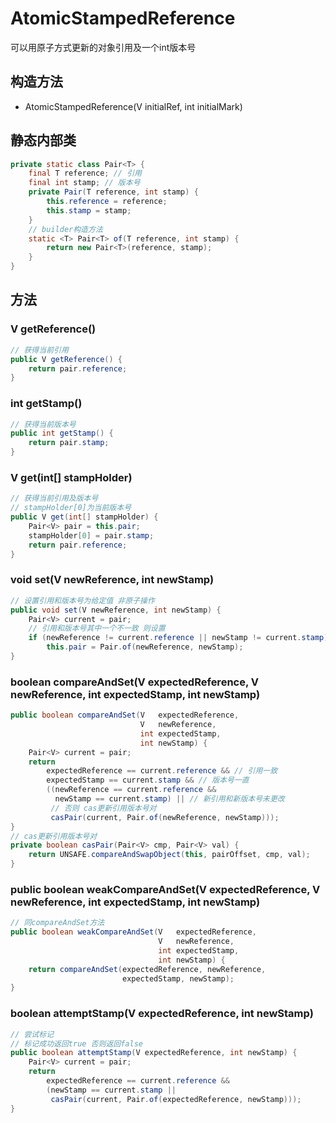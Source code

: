 # AtomicStampedReference

可以用原子方式更新的对象引用及一个int版本号

## 构造方法
- AtomicStampedReference(V initialRef, int initialMark)  

## 静态内部类
```java
private static class Pair<T> {
    final T reference; // 引用
    final int stamp; // 版本号
    private Pair(T reference, int stamp) {
        this.reference = reference;
        this.stamp = stamp;
    }
    // builder构造方法
    static <T> Pair<T> of(T reference, int stamp) {
        return new Pair<T>(reference, stamp);
    }
}
```

## 方法
### V getReference()
```java
// 获得当前引用
public V getReference() {
    return pair.reference;
}
```

### int getStamp()
```java
// 获得当前版本号
public int getStamp() {
    return pair.stamp;
}
```

### V get(int[] stampHolder)
```java
// 获得当前引用及版本号
// stampHolder[0]为当前版本号
public V get(int[] stampHolder) {
    Pair<V> pair = this.pair;
    stampHolder[0] = pair.stamp;
    return pair.reference;
}
```

### void set(V newReference, int newStamp)
```java
// 设置引用和版本号为给定值 非原子操作
public void set(V newReference, int newStamp) {
    Pair<V> current = pair;
    // 引用和版本号其中一个不一致 则设置
    if (newReference != current.reference || newStamp != current.stamp)
        this.pair = Pair.of(newReference, newStamp);
}
```

### boolean compareAndSet(V expectedReference, V newReference, int expectedStamp, int newStamp)
```java
public boolean compareAndSet(V   expectedReference,
                             V   newReference,
                             int expectedStamp,
                             int newStamp) {
    Pair<V> current = pair;
    return
        expectedReference == current.reference && // 引用一致
        expectedStamp == current.stamp && // 版本号一直
        ((newReference == current.reference && 
          newStamp == current.stamp) || // 新引用和新版本号未更改
         // 否则 cas更新引用版本号对
         casPair(current, Pair.of(newReference, newStamp)));
}
// cas更新引用版本号对
private boolean casPair(Pair<V> cmp, Pair<V> val) {
    return UNSAFE.compareAndSwapObject(this, pairOffset, cmp, val);
}
```

###  public boolean weakCompareAndSet(V expectedReference, V newReference, int expectedStamp, int newStamp)
```java
// 同compareAndSet方法
public boolean weakCompareAndSet(V   expectedReference,
                                 V   newReference,
                                 int expectedStamp,
                                 int newStamp) {
    return compareAndSet(expectedReference, newReference,
                         expectedStamp, newStamp);
}
```

### boolean attemptStamp(V expectedReference, int newStamp)
```java
// 尝试标记
// 标记成功返回true 否则返回false
public boolean attemptStamp(V expectedReference, int newStamp) {
    Pair<V> current = pair;
    return
        expectedReference == current.reference &&
        (newStamp == current.stamp ||
         casPair(current, Pair.of(expectedReference, newStamp)));
}
```
